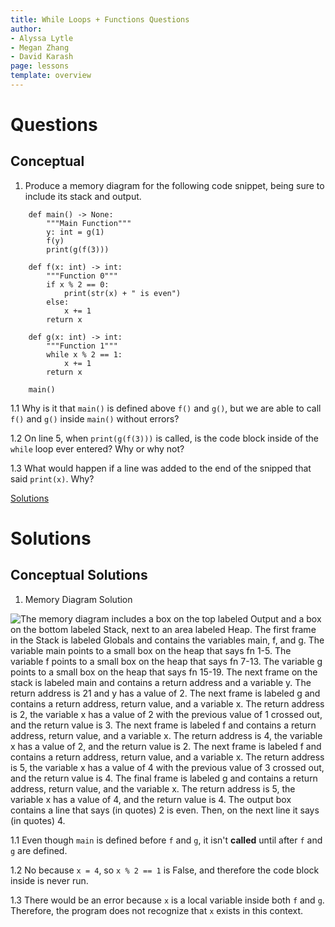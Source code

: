 ```yaml
---
title: While Loops + Functions Questions
author:
- Alyssa Lytle
- Megan Zhang
- David Karash
page: lessons
template: overview
---
```


# Questions

## Conceptual

1. Produce a memory diagram for the following code snippet, being sure to include its stack and output.  

```
    def main() -> None:
        """Main Function"""
        y: int = g(1)
        f(y)
        print(g(f(3)))
        
    def f(x: int) -> int:
        """Function 0"""
        if x % 2 == 0:
            print(str(x) + " is even")
        else:
            x += 1
        return x
        
    def g(x: int) -> int:
        """Function 1"""
        while x % 2 == 1:
            x += 1
        return x

    main()
```

1.1 Why is it that `main()` is defined above `f()` and `g()`, but we are able to call `f()` and `g()` inside `main()` without errors?

1.2 On line 5, when `print(g(f(3)))` is called, is the code block inside of the `while` loop ever entered? Why or why not?

1.3 What would happen if a line was added to the end of the snipped that said `print(x)`. Why?

[Solutions](#conceptual-solutions)

<!-- ## Function Writing

1. `num_instances`

Write a function called `num_instances`. Given two strings, `inp_str` and `search_str`, `num_instances` should `return` the count of non-overlapping occurrences of `search_str` in `inp_str`. "Non-overlapping occurrences" means that once a match of `search_str` is found within inp_str, the next search for `search_str` should start after the end of the current match. For example, in the string "HelloHello", the substring "Hello" appears twice, but only the first occurrence is counted once before moving to the next possible starting position. 

2. `multiple_each_val_by_idx`

Implement a function that processes an integer by multiplying each of its digits by their respective index positions and `return`s the result as a string. -->


# Solutions

## Conceptual Solutions

1. Memory Diagram Solution

<img class="img-fluid" src="/static/practice-mem-diagrams/Qz2-md.png" alt="The memory diagram includes a box on the top labeled Output and a box on the bottom labeled Stack, next to an area labeled Heap.
The first frame in the Stack is labeled Globals and contains the variables main, f, and g. The variable main points to a small box on the heap that says fn 1-5. The variable f points to a small box on the heap that says fn 7-13. The variable g points to a small box on the heap that says fn 15-19.
The next frame on the stack is labeled main and contains a return address and a variable y. The return address is 21 and y has a value of 2. The next frame is labeled g and contains a return address, return value, and a variable x. The return address is 2, the variable x has a value of 2 with the previous value of 1 crossed out, and the return value is 3. The next frame is labeled f and contains a return address, return value, and a variable x. The return address is 4, the variable x has a value of 2, and the return value is 2. The next frame is labeled f and contains a return address, return value, and a variable x. The return address is 5, the variable x has a value of 4 with the previous value of 3 crossed out, and the return value is 4. The final frame is labeled g and contains a return address, return value, and the variable x. The return address is 5, the variable x has a value of 4, and the return value is 4.
The output box contains a line that says (in quotes) 2 is even. Then, on the next line it says (in quotes) 4.
">

1.1 Even though `main` is defined before `f` and `g`, it isn't **called** until after `f` and `g` are defined.

1.2 No because `x = 4`, so `x % 2 == 1` is False, and therefore the code block inside is never run.

1.3 There would be an error because `x` is a local variable inside both `f` and `g`. Therefore, the program does not recognize that `x` exists in this context.

<!-- ## Function Writing Solutions

1. Solution to `num_instances`

```python
def num_instances(inp_str: str, search_str: str):
    count = 0  # To count occurrences of search_str
    index = 0  # To iterate through inp_str


    while index <= len(inp_str) - len(search_str):
        # Check if the substring of inp_str starting at index matches search_str
        match = True
        sub_index = 0
        
        while sub_index < len(search_str):
            if inp_str[index + sub_index] != search_str[sub_index]:
                match = False
            sub_index += 1
        
        if match:
            count += 1
            index += len(search_str)  # Move index by length of search_str to avoid overlapping matches
        else:
            index += 1  # Move to the next character in inp_str

    print(count)


 # Example usage
 num_instances("HelloHeLloHEllo", "Hello")  # Output should be 1
 num_instances("HelloHelloHEllo", "el")  # Output should be 2
```

2. Solution to `multiple_each_val_by_idx`

```python
def multiple_each_val_by_idx(number: int) -> str:
   # Convert the number to a string to process each digit
   num_str = str(number)
  
   # Initialize an empty string to build the result
   result = ""
  
   # Iterate through each digit and its index
   index = 0
   while index < len(num_str):
       # Get the digit at the current index
       digit = int(num_str[index])
      
       # Multiply the digit by its index and append to result
       result += str(digit * index)
      
       # Move to the next index
       index += 1
  
   return result


 # Example usage
 print(multiple_each_val_by_idx(10784))  # Output should be "00142416"
``` -->